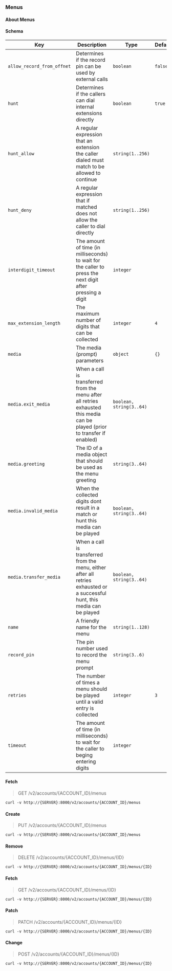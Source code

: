 ### Menus

#### About Menus

#### Schema

Key | Description | Type | Default | Required
--- | ----------- | ---- | ------- | --------
`allow_record_from_offnet` | Determines if the record pin can be used by external calls | `boolean` | `false` | `false`
`hunt` | Determines if the callers can dial internal extensions directly | `boolean` | `true` | `false`
`hunt_allow` | A regular expression that an extension the caller dialed must match to be allowed to continue | `string(1..256)` |   | `false`
`hunt_deny` | A regular expression that if matched does not allow the caller to dial directly | `string(1..256)` |   | `false`
`interdigit_timeout` | The amount of time (in milliseconds) to wait for the caller to press the next digit after pressing a digit | `integer` |   | `false`
`max_extension_length` | The maximum number of digits that can be collected | `integer` | `4` | `false`
`media` | The media (prompt) parameters | `object` | `{}` | `false`
`media.exit_media` | When a call is transferred from the menu after all retries exhausted this media can be played (prior to transfer if enabled) | `boolean, string(3..64)` |   | `false`
`media.greeting` | The ID of a media object that should be used as the menu greeting | `string(3..64)` |   | `false`
`media.invalid_media` | When the collected digits dont result in a match or hunt this media can be played | `boolean, string(3..64)` |   | `false`
`media.transfer_media` | When a call is transferred from the menu, either after all retries exhausted or a successful hunt, this media can be played | `boolean, string(3..64)` |   | `false`
`name` | A friendly name for the menu | `string(1..128)` |   | `true`
`record_pin` | The pin number used to record the menu prompt | `string(3..6)` |   | `false`
`retries` | The number of times a menu should be played until a valid entry is collected | `integer` | `3` | `false`
`timeout` | The amount of time (in milliseconds) to wait for the caller to beging entering digits | `integer` |   | `false`


#### Fetch

> GET /v2/accounts/{ACCOUNT_ID}/menus

```curl
curl -v http://{SERVER}:8000/v2/accounts/{ACCOUNT_ID}/menus
```

#### Create

> PUT /v2/accounts/{ACCOUNT_ID}/menus

```curl
curl -v http://{SERVER}:8000/v2/accounts/{ACCOUNT_ID}/menus
```

#### Remove

> DELETE /v2/accounts/{ACCOUNT_ID}/menus/{ID}

```curl
curl -v http://{SERVER}:8000/v2/accounts/{ACCOUNT_ID}/menus/{ID}
```

#### Fetch

> GET /v2/accounts/{ACCOUNT_ID}/menus/{ID}

```curl
curl -v http://{SERVER}:8000/v2/accounts/{ACCOUNT_ID}/menus/{ID}
```

#### Patch

> PATCH /v2/accounts/{ACCOUNT_ID}/menus/{ID}

```curl
curl -v http://{SERVER}:8000/v2/accounts/{ACCOUNT_ID}/menus/{ID}
```

#### Change

> POST /v2/accounts/{ACCOUNT_ID}/menus/{ID}

```curl
curl -v http://{SERVER}:8000/v2/accounts/{ACCOUNT_ID}/menus/{ID}
```

